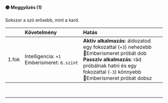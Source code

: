 #### 🟣 Meggyőzés (1)

Sokszor a szó erősebb, mint a kard.

| |  Követelmény | Hatás  |
| :----------- | :----------- | :----------- |
| 1.fok | Intelligencia:&nbsp;`+1`<br />Emberismeret:&nbsp;`6.szint` | **Aktív alkalmazás**: áldozatod egy fokozattal (`+3`) nehezebb 🔵Emberismeret próbát dob<br />**Passzív alkalmazás**: rád próbálnak hatni és egy fokozattal (`-3`) könnyebb 🔵Emberismeret próbát dobsz |

<br />

---
